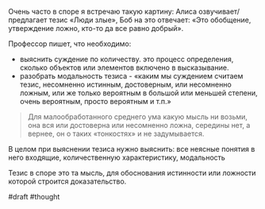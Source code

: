 Очень часто в споре я встречаю такую картину: Алиса озвучивает/предлагает тезис «Люди злые», Боб на это отвечает: «Это обобщение, утверждение ложно, кто-то да все равно добрый».

Профессор пишет, что необходимо:
- выяснить суждение по количеству.  это процесс определения, сколько объектов или элементов включено в высказывание.
-  разобрать модальность тезиса - «каким мы суждением считаем тезис, несомненно истинным, достоверным, или несомненно ложным, или же только вероятным в большой или меньшей степени, очень вероятным, просто вероятным и т.п.»
> Для малообработанного среднего ума какую мысль ни возьми, она вся или достоверна или несомненно ложна, середины нет, а вернее, он о таких «тонкостях» и не задумывается.

В целом при выяснении тезиса нужно выяснить: все неясные понятия в него входящие, количественную характеристику, модальность 

Тезис в споре это та мысль, для обоснования истинности или ложности которой строится доказательство.

#draft #thought